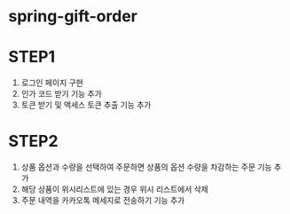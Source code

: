 # spring-gift-order

# STEP1
1. 로그인 페이지 구현
2. 인가 코드 받기 기능 추가
3. 토큰 받기 및 액세스 토큰 추출 기능 추가

# STEP2
1. 상품 옵션과 수량을 선택하여 주문하면 상품의 옵션 수량을 차감하는 주문 기능 추가
2. 해당 상품이 위시리스트에 있는 경우 위시 리스트에서 삭제 
3. 주문 내역을 카카오톡 메세지로 전송하기 기능 추가 
